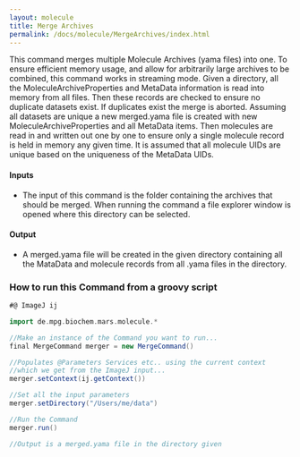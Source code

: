 ```yaml
---
layout: molecule
title: Merge Archives
permalink: /docs/molecule/MergeArchives/index.html
---
```

This command merges multiple Molecule Archives (yama files) into one. To ensure efficient memory usage, and allow for arbitrarily large archives to be combined, this command works in streaming mode. Given a directory, all the MoleculeArchiveProperties and MetaData information is read into memory from all files. Then these records are checked to ensure no duplicate datasets exist. If duplicates exist the merge is aborted. Assuming all datasets are unique a new merged.yama file is created with new MoleculeArchiveProperties and all MetaData items. Then molecules are read in and written out one by one to ensure only a single molecule record is held in memory any given time. It is assumed that all molecule UIDs are unique based on the uniqueness of the MetaData UIDs.

#### Inputs

* The input of this command is the folder containing the archives that should be merged. When running the command a file explorer window is opened where this directory can be selected.

#### Output

* A merged.yama file will be created in the given directory containing all the MataData and molecule records from all .yama files in the directory.

### How to run this Command from a groovy script

```groovy
#@ ImageJ ij

import de.mpg.biochem.mars.molecule.*

//Make an instance of the Command you want to run...
final MergeCommand merger = new MergeCommand()

//Populates @Parameters Services etc.. using the current context
//which we get from the ImageJ input...
merger.setContext(ij.getContext())

//Set all the input parameters
merger.setDirectory("/Users/me/data")

//Run the Command
merger.run()

//Output is a merged.yama file in the directory given
```
